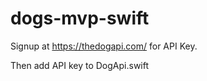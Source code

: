 # dogs-mvp-swift

Signup at https://thedogapi.com/ for API Key. 

Then add API key to DogApi.swift 
